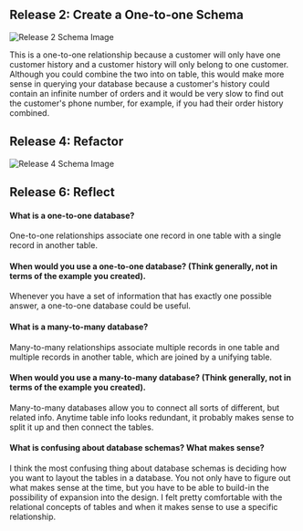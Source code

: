## Release 2: Create a One-to-one Schema   

![Release 2 Schema Image](/imgs/release_2.png)

This is a one-to-one relationship because a customer will only have one customer history and a customer history will only belong to one customer. Although you could combine the two into on table, this would make more sense in querying your database because a customer's history could contain an infinite number of orders and it would be very slow to find out the customer's phone number, for example, if you had their order history combined.   

## Release 4: Refactor   

![Release 4 Schema Image](/imgs/release_4.png)   

## Release 6: Reflect   

#### What is a one-to-one database?   
One-to-one relationships associate one record in one table with a single record in another table.   

#### When would you use a one-to-one database? (Think generally, not in terms of the example you created).   
Whenever you have a set of information that has exactly one possible answer, a one-to-one database could be useful.   

#### What is a many-to-many database?   
Many-to-many relationships associate multiple records in one table and multiple records in another table, which are joined by a unifying table.   

#### When would you use a many-to-many database? (Think generally, not in terms of the example you created).
Many-to-many databases allow you to connect all sorts of different, but related info. Anytime table info looks redundant, it probably makes sense to split it up and then connect the tables.   

#### What is confusing about database schemas? What makes sense?   
I think the most confusing thing about database schemas is deciding how you want to layout the tables in a database. You not only have to figure out what makes sense at the time, but you have to be able to build-in the possibility of expansion into the design. I felt pretty comfortable with the relational concepts of tables and when it makes sense to use a specific relationship.